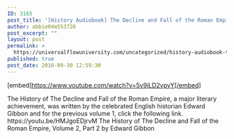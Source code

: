 ```yaml
---
ID: 3165
post_title: '[History Audiobook] The Decline and Fall of the Roman Empire, Volume 2, Part 2'
author: abbie04m553726
post_excerpt: ""
layout: post
permalink: >
  https://universalflowuniversity.com/uncategorized/history-audiobook-the-decline-and-fall-of-the-roman-empire-volume-2-part-2/
published: true
post_date: 2016-09-30 12:59:30
---
```

[embed]https://www.youtube.com/watch?v=5v9jLD2vpyY[/embed]<br>
<p>The History of The Decline and Fall of the Roman Empire, a major literary achievement, was written by the celebrated English historian Edward Gibbon and for the previous volume 1, click the following link. https://youtu.be/HMJgoEDjrvM  
The History of The Decline and Fall of the Roman Empire, Volume 2, Part 2 by Edward Gibbon</p>